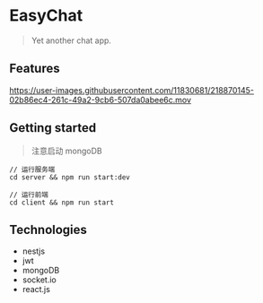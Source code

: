 # EasyChat
> Yet another chat app.

## Features



https://user-images.githubusercontent.com/11830681/218870145-02b86ec4-261c-49a2-9cb6-507da0abee6c.mov





## Getting started

> 注意启动 mongoDB

```
// 运行服务端
cd server && npm run start:dev

// 运行前端
cd client && npm run start
```

## Technologies
- nestjs
- jwt
- mongoDB
- socket.io
- react.js



